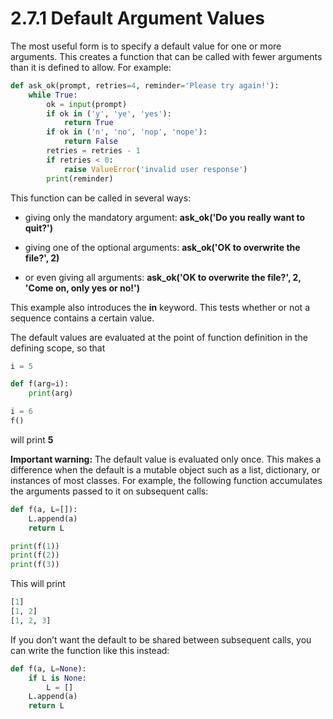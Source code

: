 # 2.7.1 Default Argument Values

The most useful form is to specify a default value for one or more arguments. This creates a function that can be called with fewer arguments than it is defined to allow. For example:
```python
def ask_ok(prompt, retries=4, reminder='Please try again!'):
    while True:
        ok = input(prompt)
        if ok in ('y', 'ye', 'yes'):
            return True
        if ok in ('n', 'no', 'nop', 'nope'):
            return False
        retries = retries - 1
        if retries < 0:
            raise ValueError('invalid user response')
        print(reminder)
```
This function can be called in several ways:
* giving only the mandatory argument: **ask_ok('Do you really want to quit?')**

* giving one of the optional arguments: **ask_ok('OK to overwrite the file?', 2)**

* or even giving all arguments: **ask_ok('OK to overwrite the file?', 2, 'Come on, only yes or no!')**

This example also introduces the **in** keyword. This tests whether or not a sequence contains a certain value.

The default values are evaluated at the point of function definition in the defining scope, so that

```python
i = 5

def f(arg=i):
    print(arg)

i = 6
f()
```
will print **5**

**Important warning:** The default value is evaluated only once. This makes a difference when the default is a mutable object such as a list, dictionary, or instances of most classes. For example, the following function accumulates the arguments passed to it on subsequent calls:
```python
def f(a, L=[]):
    L.append(a)
    return L

print(f(1))
print(f(2))
print(f(3))
```
This will print
```python
[1]
[1, 2]
[1, 2, 3]
```
If you don’t want the default to be shared between subsequent calls, you can write the function like this instead:
```python
def f(a, L=None):
    if L is None:
        L = []
    L.append(a)
    return L
```

